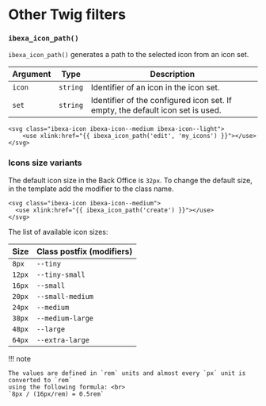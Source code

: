 # Other Twig filters

### `ibexa_icon_path()`

`ibexa_icon_path()` generates a path to the selected icon from an icon set.

|Argument|Type|Description|
|------|------|------|
|`icon`|`string`|Identifier of an icon in the icon set.|
|`set`|`string`|Identifier of the configured icon set. If empty, the default icon set is used.|

```html+twig
<svg class="ibexa-icon ibexa-icon--medium ibexa-icon--light">
    <use xlink:href="{{ ibexa_icon_path('edit', 'my_icons') }}"></use>
</svg>
```

### Icons size variants

The default icon size in the Back Office is `32px`. To change the default size, in the template add the modifier to the class name.

``` twig
<svg class="ibexa-icon ibexa-icon--medium">
  <use xlink:href="{{ ibexa_icon_path('create') }}"></use>
</svg>
```

The list of available icon sizes:

|Size|Class postfix (modifiers)|
|----|---------|
|`8px`|`--tiny`|
|`12px`|`--tiny-small`|
|`16px`|`--small`|
|`20px`|`--small-medium`|
|`24px`|`--medium`|
|`38px`|`--medium-large`|
|`48px`|`--large`|
|`64px`|`--extra-large`|

!!! note

	The values are defined in `rem` units and almost every `px` unit is converted to `rem`
	using the following formula: <br>
	`8px / (16px/rem) = 0.5rem`